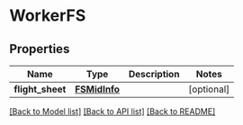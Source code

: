 # WorkerFS

## Properties
Name | Type | Description | Notes
------------ | ------------- | ------------- | -------------
**flight_sheet** | [**FSMidInfo**](FSMidInfo.md) |  | [optional] 

[[Back to Model list]](../README.md#documentation-for-models) [[Back to API list]](../README.md#documentation-for-api-endpoints) [[Back to README]](../README.md)


